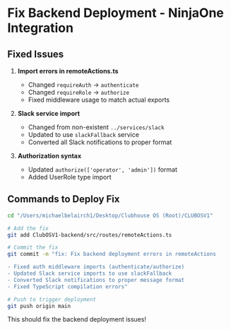 # Fix Backend Deployment - NinjaOne Integration

## Fixed Issues
1. **Import errors in remoteActions.ts**
   - Changed `requireAuth` → `authenticate`
   - Changed `requireRole` → `authorize`
   - Fixed middleware usage to match actual exports

2. **Slack service import**
   - Changed from non-existent `../services/slack`
   - Updated to use `slackFallback` service
   - Converted all Slack notifications to proper format

3. **Authorization syntax**
   - Updated `authorize(['operator', 'admin'])` format
   - Added UserRole type import

## Commands to Deploy Fix

```bash
cd "/Users/michaelbelairch1/Desktop/Clubhouse OS (Root)/CLUBOSV1"

# Add the fix
git add ClubOSV1-backend/src/routes/remoteActions.ts

# Commit the fix
git commit -m "fix: Fix backend deployment errors in remoteActions

- Fixed auth middleware imports (authenticate/authorize)
- Updated Slack service imports to use slackFallback
- Converted Slack notifications to proper message format
- Fixed TypeScript compilation errors"

# Push to trigger deployment
git push origin main
```

This should fix the backend deployment issues!